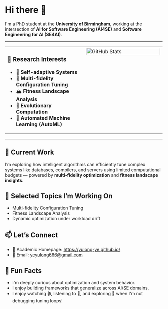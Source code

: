 # Hi there 👋

I'm a PhD student at the **University of Birmingham**, working at the intersection of **AI for Software Engineering (AI4SE)** and **Software Engineering for AI (SE4AI)**.

---

<table style="border: none; width: 100%;">
  <tr>
    <td style="vertical-align: top; width: 50%;">
      <h3>🧐 Research Interests</h3>
      <ul>
        <li>🧠 <strong>Self-adaptive Systems</strong></li>
        <li>🔁 <strong>Multi-fidelity Configuration Tuning</strong></li>
        <li>🏔️ <strong>Fitness Landscape Analysis</strong></li>
        <li>🧬 <strong>Evolutionary Computation</strong></li>
        <li>🤖 <strong>Automated Machine Learning (AutoML)</strong></li>
      </ul>
    </td>
    <td style="vertical-align: top; width: 50%;">
      <img src="https://github-profile-summary-cards.vercel.app/api/cards/stats?username=Yulong-Ye&theme=tokyonight" alt="GitHub Stats" style="width: 100%;" />
    </td>
  </tr>
</table>







---

## 🚀 Current Work

I’m exploring how intelligent algorithms can efficiently tune complex systems like databases, compilers, and servers using limited computational budgets — powered by **multi-fidelity optimization** and **fitness landscape insights**.

## 📂 Selected Topics I’m Working On

- Multi-fidelity Configuration Tuning  
- Fitness Landscape Analysis
- Dynamic optimization under workload drift  

## 📫 Let’s Connect

- 📖 Academic Homepage: https://yulong-ye.github.io/  
- 📧 Email: yeyulong666@gmail.com  

## 🎯 Fun Facts

- I'm deeply curious about optimization and system behavior.  
- I enjoy building frameworks that generalize across AI/SE domains.  
- I enjoy watching 🎬, listening to 🎵, and exploring 🥘 when I'm not debugging tuning loops!

